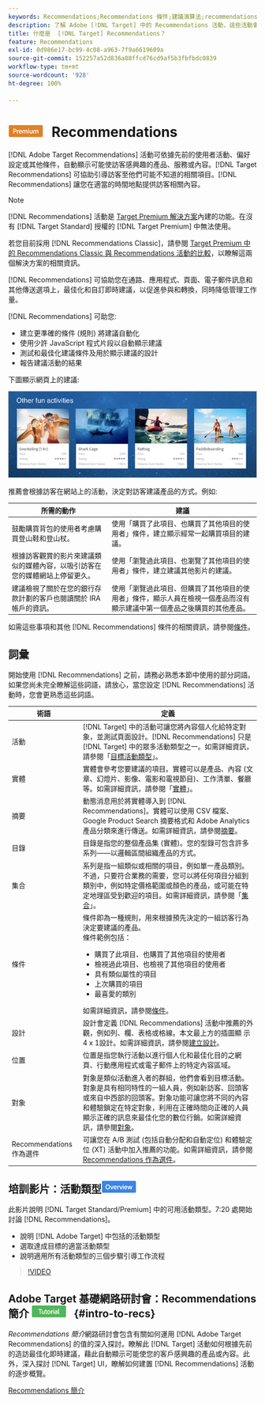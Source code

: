 ```yaml
---
keywords: Recommendations;Recommendations 條件;建議演算法;recommendations 活動;條件;recommendations 鎖定目標;recs
description: 了解 Adobe [!DNL Target] 中的 Recommendations 活動，這些活動會根據先前的使用者活動或其他演算法，自動顯示可能吸引客戶的內容。
title: 什麼是  [!DNL Target] Recommendations？
feature: Recommendations
exl-id: 0d986e17-bc99-4c08-a963-7f9a6619609a
source-git-commit: 152257a52d836a88ffcd76cd9af5b3fbfbdc0839
workflow-type: tm+mt
source-wordcount: '928'
ht-degree: 100%

---
```


# ![PREMIUM](/help/main/assets/premium.png) Recommendations

[!DNL Adobe Target Recommendations] 活動可依據先前的使用者活動、偏好設定或其他條件，自動顯示可能使訪客感興趣的產品、服務或內容。[!DNL Target Recommendations] 可協助引導訪客至他們可能不知道的相關項目。[!DNL Recommendations] 讓您在適當的時間地點提供訪客相關內容。

>[!NOTE]
>
>[!DNL Recommendations] 活動是 [Target Premium 解決方案](/help/main/c-intro/intro.md#premium)內建的功能。在沒有 [!DNL Target Standard] 授權的 [!DNL Target Premium] 中無法使用。
>
>若您目前採用 [!DNL Recommendations Classic]，請參閱 [Target Premium 中的 Recommendations Classic 與 Recommendations 活動的比較](/help/main/c-recommendations/c-recommendations-faq/recommendations-classic-versus-recommendations-activities-target-premium.md#concept_A80223EF66634EA380580C2823A581C5)，以瞭解這兩個解決方案的相關資訊。

[!DNL Recommendations] 可協助您在通路、應用程式、頁面、電子郵件訊息和其他傳送選項上，最佳化和自訂即時建議，以促進參與和轉換，同時降低管理工作量。

[!DNL Recommendations] 可助您:

* 建立更準確的條件 (規則) 將建議自動化
* 使用少許 JavaScript 程式片段以自動顯示建議
* 測試和最佳化建議條件及用於顯示建議的設計
* 報告建議活動的結果

下圖顯示網頁上的建議:

![](assets/velocity_example.png)

推薦會根據訪客在網站上的活動，決定對訪客建議產品的方式。例如:

| 所需的動作 | 建議 |
|--- |--- |
| 鼓勵購買背包的使用者考慮購買登山鞋和登山杖。 | 使用「購買了此項目、也購買了其他項目的使用者」條件，建立顯示經常一起購買項目的建議。 |
| 根據訪客觀賞的影片來建議類似的媒體內容，以吸引訪客在您的媒體網站上停留更久。 | 使用「瀏覽過此項目、也瀏覽了其他項目的使用者」條件，建立建議其他影片的建議。 |
| 建議檢視了關於在您的銀行存款計劃的客戶也閱讀關於 IRA 帳戶的資訊。 | 使用「瀏覽過此項目、但購買了其他項目的使用者」條件，顯示人員在檢視一個產品而沒有顯示建議中第一個產品之後購買的其他產品。 |

如需這些事項和其他 [!DNL Recommendations] 條件的相關資訊，請參閱[條件](/help/main/c-recommendations/c-algorithms/algorithms.md)。

## 詞彙

開始使用 [!DNL Recommendations] 之前，請務必熟悉本節中使用的部分詞語。如果您尚未完全瞭解這些詞語，請放心，當您設定 [!DNL Recommendations] 活動時，您會更熟悉這些詞語。

| 術語 | 定義 |
| --- | --- |
| 活動 | [!DNL Target] 中的活動可讓您將內容個人化給特定對象，並測試頁面設計。[!DNL Recommendations] 只是 [!DNL Target] 中的眾多活動類型之一。如需詳細資訊，請參閱「[目標活動類型](/help/main/c-activities/target-activities-guide.md)」。 |
| 實體 | 實體會參考您要建議的項目。實體可以是產品、內容 (文章、幻燈片、影像、電影和電視節目)、工作清單、餐廳等。如需詳細資訊，請參閱「[實體](/help/main/c-recommendations/c-products/products.md)」。 |
| 摘要 | 動態消息用於將實體導入到 [!DNL Recommendations]。實體可以使用 CSV 檔案、Google Product Search 摘要格式和 Adobe Analytics 產品分類來進行傳送。如需詳細資訊，請參閱[摘要](/help/main/c-recommendations/c-products/feeds.md)。 |
| 目錄 | 目錄是指您的整個產品集 (實體)。您的型錄可包含許多系列——以邏輯區間組織產品的方式。 |
| 集合 | 系列是指一組類似或相關的項目，例如單一產品類別。不過，只要符合業務的需要，您可以將任何項目分組到類別中，例如特定價格範圍或顏色的產品，或可能在特定地理區受到歡迎的項目。如需詳細資訊，請參閱「[集合](/help/main/c-recommendations/c-products/collections.md)」。 |
| 條件 | 條件即為一種規則，用來根據預先決定的一組訪客行為決定要建議的產品。<br>條件範例包括： <ul><li>購買了此項目、也購買了其他項目的使用者</li><li>檢視過此項目、也檢視了其他項目的使用者</li><li>具有類似屬性的項目</li><li>上次購買的項目</li><li>最喜愛的類別</li></ul>  如需詳細資訊，請參閱[條件](/help/main/c-recommendations/c-algorithms/algorithms.md)。 |
| 設計 | 設計會定義 [!DNL Recommendations] 活動中推薦的外觀，例如列、欄、表格或格線。本文最上方的插圖顯 示4 x 1設計。如需詳細資訊，請參閱[建立設計](/help/main/c-recommendations/c-design-overview/create-design.md)。 |
| 位置 | 位置是指您執行活動以進行個人化和最佳化目的之網頁、行動應用程式或電子郵件上的特定內容區域。 |
| 對象 | 對象是類似活動進入者的群組，他們會看到目標活動。對象是具有相同特性的一組人員，例如新訪客、回頭客或來自中西部的回頭客。對象功能可讓您將不同的內容和體驗鎖定在特定對象，利用在正確時間向正確的人員顯示正確的訊息來最佳化您的數位行銷。如需詳細資訊，請參閱[對象](/help/main/c-target/target.md)。 |
| Recommendations 作為選件 | 可讓您在 A/B 測試 (包括自動分配和自動定位) 和體驗定位 (XT) 活動中加入推薦的功能。如需詳細資訊，請參閱 [Recommendations 作為選件](/help/main/c-recommendations/recommendations-as-an-offer.md)。 |

## 培訓影片：活動類型![Overview badge](/help/main/assets/overview.png)

此影片說明 [!DNL Target Standard/Premium] 中的可用活動類型。7:20 處開始討論 [!DNL Recommendations]。

* 說明 [!DNL Adobe Target] 中包括的活動類型
* 選取達成目標的適當活動類型
* 說明適用所有活動類型的三個步驟引導工作流程

>[!VIDEO](https://video.tv.adobe.com/v/17386)

## Adobe Target 基礎網路研討會：Recommendations 簡介 ![Tutorial badge](/help/main/assets/tutorial.png) {#intro-to-recs}

*Recommendations 簡介*&#x200B;網路研討會包含有關如何運用 [!DNL Adobe Target Recommendations] 的值的深入探討。瞭解此 [!DNL Target] 活動如何根據先前的造訪最佳化即時建議，藉此自動顯示可能使您的客戶感興趣的產品或內容。此外，深入探討 [!DNL Target] UI，瞭解如何建置 [!DNL Recommendations] 活動的逐步概覽。

[Recommendations 簡介](https://adobecustomersuccess.adobeconnect.com/p8gt31drhs3e/?OWASP_CSRFTOKEN=4bd6cac5d0806167ee0a5449ba93d6300548d09c922bcb751c38973897a5703a)
